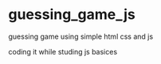 # guessing_game_js
guessing game using simple html css and js 

coding it while studing js basices 
